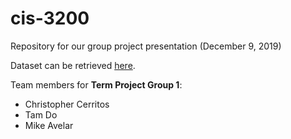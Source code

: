 # cis-3200
Repository for our group project presentation (December 9, 2019)

Dataset can be retrieved [here](https://data.lacity.org/A-Safe-City/Arrest-Data-from-2010-to-Present/yru6-6re4).

Team members for **Term Project Group 1**:
- Christopher Cerritos
- Tam Do
- Mike Avelar
